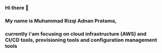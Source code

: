 ### Hi there 👋
### My name is Muhammad Rizqi Adnan Pratama, 
### currently i'am focusing on cloud infrastructure (AWS) and CI/CD tools, provisioning tools and configuration management tools
### 
###
<!--
**rizqiadnan/rizqiadnan** is a ✨ _special_ ✨ repository because its `README.md` (this file) appears on your GitHub profile.

Here are some ideas to get you started:

- 🔭 I’m currently working on ...
- 🌱 I’m currently learning ...
- 👯 I’m looking to collaborate on ...
- 🤔 I’m looking for help with ...
- 💬 Ask me about ...
- 📫 How to reach me: ...
- 😄 Pronouns: ...
- ⚡ Fun fact: ...
-->

